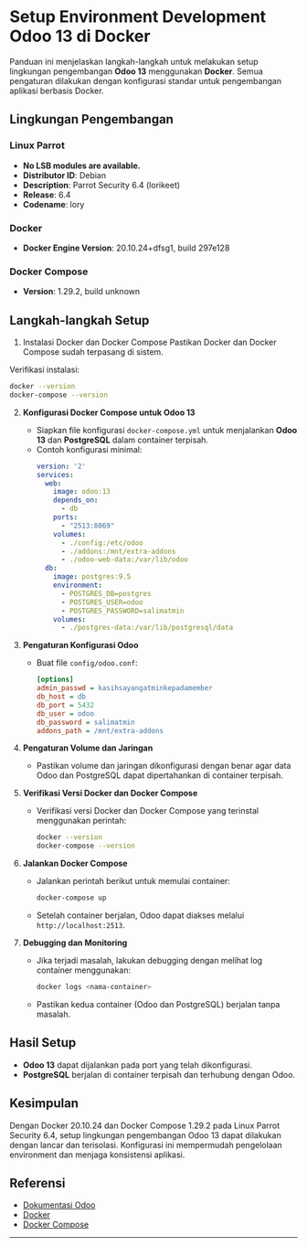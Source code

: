 # Setup Environment Development Odoo 13 di Docker

Panduan ini menjelaskan langkah-langkah untuk melakukan setup lingkungan pengembangan **Odoo 13** menggunakan **Docker**. Semua pengaturan dilakukan dengan konfigurasi standar untuk pengembangan aplikasi berbasis Docker.

## **Lingkungan Pengembangan**

### Linux Parrot
- **No LSB modules are available.**
- **Distributor ID**: Debian  
- **Description**: Parrot Security 6.4 (lorikeet)  
- **Release**: 6.4  
- **Codename**: lory  

### **Docker**
- **Docker Engine Version**: 20.10.24+dfsg1, build 297e128  

### **Docker Compose**
- **Version**: 1.29.2, build unknown  

## **Langkah-langkah Setup**

1. Instalasi Docker dan Docker Compose
Pastikan Docker dan Docker Compose sudah terpasang di sistem.

Verifikasi instalasi:
```bash
docker --version
docker-compose --version
```

2. **Konfigurasi Docker Compose untuk Odoo 13**
    - Siapkan file konfigurasi `docker-compose.yml` untuk menjalankan **Odoo 13** dan **PostgreSQL** dalam container terpisah.
    - Contoh konfigurasi minimal:
      ```yaml
      version: '2'
      services:
        web:
          image: odoo:13
          depends_on:
            - db
          ports:
            - "2513:8069"
          volumes:
            - ./config:/etc/odoo
            - ./addons:/mnt/extra-addons
            - ./odoo-web-data:/var/lib/odoo
        db:
          image: postgres:9.5
          environment:
            - POSTGRES_DB=postgres
            - POSTGRES_USER=odoo
            - POSTGRES_PASSWORD=salimatmin
          volumes:
            - ./postgres-data:/var/lib/postgresql/data
      ```

3. **Pengaturan Konfigurasi Odoo**
    - Buat file `config/odoo.conf`:
      ```ini
      [options]
      admin_passwd = kasihsayangatminkepadamember
      db_host = db
      db_port = 5432
      db_user = odoo
      db_password = salimatmin
      addons_path = /mnt/extra-addons
      ```

4. **Pengaturan Volume dan Jaringan**
    - Pastikan volume dan jaringan dikonfigurasi dengan benar agar data Odoo dan PostgreSQL dapat dipertahankan di container terpisah.

5. **Verifikasi Versi Docker dan Docker Compose**
    - Verifikasi versi Docker dan Docker Compose yang terinstal menggunakan perintah:
      ```bash
      docker --version
      docker-compose --version
      ```

6. **Jalankan Docker Compose**
    - Jalankan perintah berikut untuk memulai container:
      ```bash
      docker-compose up
      ```
    - Setelah container berjalan, Odoo dapat diakses melalui `http://localhost:2513`.

7. **Debugging dan Monitoring**
    - Jika terjadi masalah, lakukan debugging dengan melihat log container menggunakan:
      ```bash
      docker logs <nama-container>
      ```
    - Pastikan kedua container (Odoo dan PostgreSQL) berjalan tanpa masalah.

## **Hasil Setup**
- **Odoo 13** dapat dijalankan pada port yang telah dikonfigurasi.
- **PostgreSQL** berjalan di container terpisah dan terhubung dengan Odoo.
  
## **Kesimpulan**
Dengan Docker 20.10.24 dan Docker Compose 1.29.2 pada Linux Parrot Security 6.4, setup lingkungan pengembangan Odoo 13 dapat dilakukan dengan lancar dan terisolasi.
Konfigurasi ini mempermudah pengelolaan environment dan menjaga konsistensi aplikasi.

## **Referensi**
- [Dokumentasi Odoo](https://www.odoo.com/)
- [Docker](https://www.docker.com/)
- [Docker Compose](https://docs.docker.com/compose/)

---
